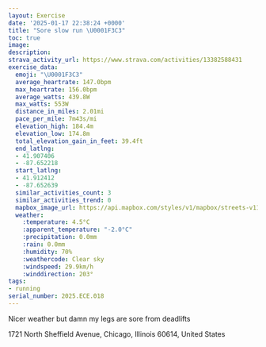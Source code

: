 ```yaml
---
layout: Exercise
date: '2025-01-17 22:38:24 +0000'
title: "Sore slow run \U0001F3C3"
toc: true
image:
description:
strava_activity_url: https://www.strava.com/activities/13382588431
exercise_data:
  emoji: "\U0001F3C3"
  average_heartrate: 147.0bpm
  max_heartrate: 156.0bpm
  average_watts: 439.8W
  max_watts: 553W
  distance_in_miles: 2.01mi
  pace_per_mile: 7m43s/mi
  elevation_high: 184.4m
  elevation_low: 174.8m
  total_elevation_gain_in_feet: 39.4ft
  end_latlng:
  - 41.907406
  - -87.652218
  start_latlng:
  - 41.912412
  - -87.652639
  similar_activities_count: 3
  similar_activities_trend: 0
  mapbox_image_url: https://api.mapbox.com/styles/v1/mapbox/streets-v11/static/path-5+787af2-1.0(e%7Bx~Frj~uOGgA%40M%5Co%40Fa%40b%40cA%60AaBFU%40QAoAEa%40Ho%40Cu%40Bm%40AiAFc%40MmE%40%7DHKkD%40w%40f%40UJAh%40Cd%40%40r%40Cf%40G%5E%3Fh%40C%7C%40DfC%3F~AGpAArAGxA%3FN%40%7CCIrDCpBBzAC%5CEJ%40BLBZ%40hBF%7C%40%3Fh%40Dj%40KfGBxGC%7CAIFS%40_%40CsCD_%40CsABy%40HaBC_%40%40SBq%40%3F%5DB_ACq%40%40CB%3FpBCP%3FrAAFHjBCZ%40XDNb%40bA%5EhA),pin-s-s+e5b22e(-87.65114,41.91171),pin-s-f+89ae00(-87.65084999999998,41.90702999999999)/auto/800x800?access_token=pk.eyJ1Ijoiam9zaGJlY2ttYW4iLCJhIjoiY205eWR2aDd1MWZ6djJrbXc4a3M0bWZleiJ9.XiG9OWkNcZk2QzjJbxLB4A
  weather:
    :temperature: 4.5°C
    :apparent_temperature: "-2.0°C"
    :precipitation: 0.0mm
    :rain: 0.0mm
    :humidity: 70%
    :weathercode: Clear sky
    :windspeed: 29.9km/h
    :winddirection: 203°
tags:
- running
serial_number: 2025.ECE.018
---
```

Nicer weather but damn my legs are sore from deadlifts

1721 North Sheffield Avenue, Chicago, Illinois 60614, United States
